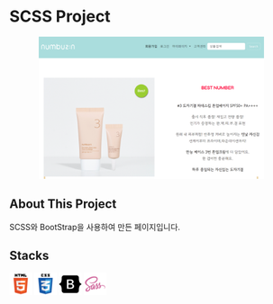# SCSS Project
<center>
<img
src="./pic/scss-main.png"
width ="400px"
 />
</center>

## About This Project
SCSS와 BootStrap을 사용하여 만든 페이지입니다.

## Stacks
<img src="./pic/html5-icon.png"
width = "40px" />
<img src="./pic/css3-icon.png"
width = "40px" />
<img src="./pic/bootstrap-icon.png"
width = "40px" />
<img src="./pic/sass-icon.png"
width = "40px" />

